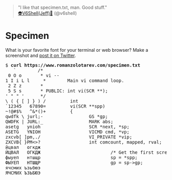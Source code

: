 > "I like that specimen.txt, man. Good stuff."<br>
[&#x1F47D;V6Shell(Jeff)&#x1F421;](https://mobile.twitter.com/v6shell/status/997128363859902464 "17 May 2018")
(@v6shell)

# Specimen

What is your favorite font for your terminal or web browser? Make a
screenshot and [post it on
Twitter](https://mobile.twitter.com/intent/tweet?in_reply_to=997127553726009344).

<pre>
$ <b>curl https://www.romanzolotarev.com/specimen.txt</b>
   `        /*
 0 O o       * vi --
1 I i L l     *        Main vi command loop.
 2 Z z       *
 5 S s       * PUBLIC: int vi(SCR **);
' " " '      */
\ ( { [ ] } ) /         int
`12345   67890=         vi(SCR **spp)
~!@#$%   ^&*()+         {
qwdfk \ jurl;-                 GS *gp;
QWDFK | JURL:_                 MARK abs;
asetg   ynioh                  SCR *next, *sp;
ASETG   YNIOH                  VICMD cmd, *vp;
zxcvb[ ]pm,./                  VI_PRIVATE *vip;
ZXCVB{ }PM<>?                  int comcount, mapped, rval;
йцвал   огкдж
ЙЦВАЛ   ОГКДЖ                          /* Get the first screen. */
фыуеп   нтшщр                          sp = *spp;
ФЫУЕП   НТШЩР                          gp = sp->gp;
ячсмих ъзьбюэ
ЯЧСМИХ ЪЗЬБЮЭ
</pre>
